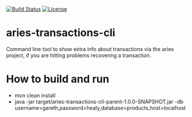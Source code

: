 [![Build Status](https://travis-ci.org/garethahealy/aries-transactions-cli.svg?branch=master)](https://travis-ci.org/garethahealy/aries-transactions-cli)
[![License](https://img.shields.io/hexpm/l/plug.svg?maxAge=2592000)]()

# aries-transactions-cli
Command line tool to show extra info about transactions via the aries project, if you are hitting problems recovering a transaction.

# How to build and run
- mvn clean install
- java -jar target/aries-transactions-cli-parent-1.0.0-SNAPSHOT.jar -db username=gareth,password=healy,database=products,host=localhost
